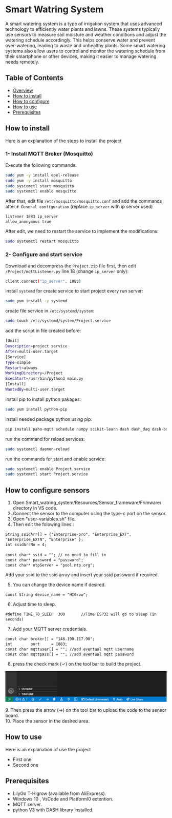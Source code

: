 # Smart Watring System

A smart watering system is a type of irrigation system that uses advanced technology to efficiently water plants and lawns. These systems typically use sensors to measure soil moisture and weather conditions and adjust the watering schedule accordingly. This helps conserve water and prevent over-watering, leading to waste and unhealthy plants. Some smart watering systems also allow users to control and monitor the watering schedule from their smartphone or other devices, making it easier to manage watering needs remotely.

## Table of Contents
- [Overview](https://github.com/GP-712/Smart_watring_system#smart-watring-system)
- [How to install](https://github.com/GP-712/Smart_watring_system#how-to-install)
- [How to configure](https://github.com/GP-712/Smart_watring_system#how-to-configure)
- [How to use](https://github.com/GP-712/Smart_watring_system#how-to-use)
- [Prerequisites](https://github.com/GP-712/Smart_watring_system#prerequisites)

## How to install

Here is an explanation of the steps to install the project

### 1- Install MQTT Broker (Mosquitto) ###
Execute the following commands:
``` bash
sudo yum -y install epel-release
sudo yum -y install mosquitto
sudo systemctl start mosquitto
sudo systemctl enable mosquitto
```
After that, edit file `/etc/mosquitto/mosquitto.conf` and add the commands after `# General configuration` (replace `ip_server` with ip server used)
``` pan
listener 1883 ip_server
allow_anonymous true
```
After edit, we need to restart the service to implement the modifications:
``` bash
sudo systemctl restart mosquitto
```

### 2- Configure and start service ###
Download and decompress the `Project.zip` file first, then edit  `/Project/mqttListener.py` line 18 (change `ip_server` only): 
```bash
client.connect("ip_server", 1883)
```
install `systemd` for create service to start project every run server:
```bash
sudo yum install -y systemd
```
create file service in `/etc/systemd/system`:
```bash
sudo touch /etc/systemd/system/Project.service
```
add the script in file created before:
```bash
[Unit]
Description=project service
After=multi-user.target
[Service]
Type=simple
Restart=always
WorkingDirectory=/Project
ExecStart=/usr/bin/python3 main.py
[Install]
WantedBy=multi-user.target
```
install pip to install python pakages:
```bash
sudo yum install python-pip
```
install needed package python using pip:
```bash
pip install paho-mqtt schedule numpy scikit-learn dash dash_daq dash-bootstrap-components dash_bootstrap_templates plotly_express pandas
```
run the command for reload services:
```bash
sudo systemctl daemon-reload
```
run the commands for start and enable service:
```bash
sudo systemctl enable Project.service
sudo systemctl start Project.service
```

## How to configure sensors
1. Open Smart_watring_system/Resources/Sensor_frameware/Frimware/ directory in VS code.
2. Connect the sensor to the computer using the type-c port on the sensor.
3. Open "user-variables.sh" file. 
4. Then edit the folowing lines : 
```
String ssidArr[] = {"Enterprise-pro", "Enterprise_EXT", "Enterprise_EXTN", "Enterprise" };
int ssidArrNo = 4;

const char* ssid = ""; // no need to fill in
const char* password = "password";
const char* ntpServer = "pool.ntp.org";
``` 
Add your ssid to the ssid array and insert your ssid password if required.


5. You can change the device name if desired.
```
const String device_name = "HIGrow"; 
```
6. Adjust time to sleep. 
```
#define TIME_TO_SLEEP  300       //Time ESP32 will go to sleep (in seconds)
```
7. Add your MQTT server credentials.
```
const char broker[] = "146.190.117.90";
int        port     = 1883;
const char mqttuser[] = ""; //add eventual mqtt username
const char mqttpass[] = ""; //add eventual mqtt password
```
8. press the check mark (✓) on the tool bar to build the project.

<p align="center">
<img src="./Screenshots/1.png"><br>
</p>
9. Then press the arrow (→) on the tool bar to upload the code to the sensor board.
<br /> 10. Place the sensor in the desired area.


## How to use

Here is an explanation of use the project
- First one 
- Second one

## Prerequisites

- LilyGo T-Higrow (available from AliExpress).
- Windows 10 , VsCode and PlatformI0 extention.
- MQTT server.
- python V3 with DASH library installed.
